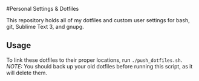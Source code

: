 #Personal Settings & Dotfiles

This repository holds all of my dotfiles and custom user settings for bash, git,
Sublime Text 3, and gnupg.

## Usage
To link these dotfiles to their proper locations, run `./push_dotfiles.sh`.
  *NOTE:* You should back up your old dotfiles before running this script, as it
  will delete them.